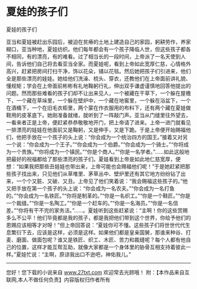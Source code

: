 # 夏娃的孩子们

夏娃的孩子们 

亚当和夏娃被赶出乐园后，被迫在贫瘠的土地上建造自己的家园，躬耕劳作，养家糊口，亚当种地，夏娃纺织。他们每年都会有一个孩子降临人世，但这些孩子都各不相同，有的漂亮，有的难看。过了相当长的一段时间，上帝派了一名天使到人间，告诉他们自己将去看亚当全家。而夏娃呢，看到上帝如此宽厚仁慈，心情格外高兴，赶紧把房间打扫干净，饰以花朵，铺以花毯。然后她把孩子们引进来，他们全是那些漂亮的娃娃。她给他们洗澡、梳头、穿衣，还教他们在上帝面前讲礼貌、懂规矩；学会在上帝面前彬彬有礼地鞠躬行礼，伸出双手谦虚谨慎地回答他提出的问题。然而那些难看的孩子们却不让出来见人，一个被藏在干草下，一个躲在屋檐下，一个藏在草垛里，一个躲在壁炉中，一个藏在地窖里，一个躲在浴盆下，一个在酒桶下，一个在旧毛衣柜里，两个蒙在作衣服用的布料下，还有两个藏在夏娃做鞋用的皮革底下。她刚准备就绪，就听到了一阵敲门声。亚当从门缝里往外望去，一看来者正是上帝，便赶紧恭恭敬敬地开门，把上帝请了进来。上帝一进门就看见一排漂亮的娃娃在他面前又是鞠躬，又是伸手，又是下跪。于是上帝便开始赐福他们，他把手放在一个孩子的头上说：“你会成为一个统治四方的国王。”接着又对另一个说：“你会成为一个王子。”“你会成为一个伯爵。”“你会成为一个骑士。”“你将成为一个贵族。”“你将成为一个镇民。”“你是个商人。”“你是一名学者。”……如此这般地把最好的祝福都给了那些漂亮的孩子们。夏娃看到上帝是如此地仁慈宽厚，便想：“如果我把那些丑娃娃也带出来，上帝可能也会赐福他们呢！”于是她赶紧把那些孩子找出来，只见他们从草堆里、茅草丛中、壁炉里还有其它地方纷纷钻了出来，一个个又脏、又破、又丑。上帝见了他们笑着说：“我会赐福这些孩子的。”他又把手放在第一个孩子的头上说：“你会成为一名农夫。”“你会成为一名打鱼的。”“你会成为一名铁匠。”“你将是制革的。”“你是一名织工。”“你是一个鞋匠。”“你是一个裁缝。”“你是一名陶工。”“你是一个赶车的。”“你是一名海员。”“你是一名信差。”“你将有干不完的家务活。”……。夏娃听到这些赶紧说：“主啊！你的这些赏赐多么不公平！他们毕竟都是我的孩子，都是我把他们带到这个世界，你给予他们的恩赐应该相等才对呀！”但上帝回答说：“夏娃你可不懂。这些孩子们将世世代代生息繁衍下去，应该是这样，必须是这样。如果他们都是皇亲国舅，那谁来种谷、打麦、磨面、做面包呢？谁又是铁匠、织工、木匠、苦力和裁缝呢？每个人都有他自己的位置，这样才能互帮互助，就像大家都是一个身体里的胁骨互相支持着彼此一样。”夏娃忙说：“主啊，原谅我出口不逊吧，神佑我儿。” 

                  
--------------------
您好！您下载的小说来自 www.27txt.com 欢迎常去光顾哦！
附：【本作品来自互联网,本人不做任何负责】内容版权归作者所有